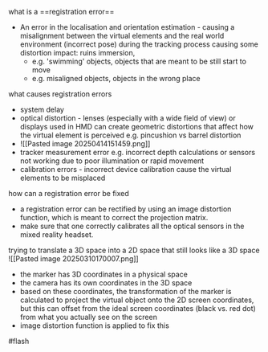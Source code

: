 what is a ==registration error== 
- An error in the localisation and orientation estimation - causing a misalignment between the virtual elements and the real world environment (incorrect pose) during the tracking process causing some distortion
	impact: ruins immersion, 
	- e.g. 'swimming' objects, objects that are meant to be still start to move
	- e.g. misaligned objects, objects in the wrong place 

what causes registration errors
- system delay
- optical distortion - lenses (especially with a wide field of view) or displays used in HMD can create geometric distortions that affect how the virtual element is perceived e.g. pincushion vs barrel distortion
- ![[Pasted image 20250414151459.png]]
- tracker measurement error e.g. incorrect depth calculations or sensors not working due to poor illumination or rapid movement
- calibration errors - incorrect device calibration cause the virtual elements to be misplaced 


how can a registration error be fixed
- a registration error can be rectified by using an image distortion function, which is meant to correct the projection matrix.  
- make sure that one correctly calibrates all the optical sensors in the mixed reality headset.


trying to translate a 3D space into a 2D space that still looks like a 3D space 
![[Pasted image 20250310170007.png]]
- the marker has 3D coordinates in a physical space   
- the camera has its own coordinates in the 3D space
- based on these coordinates, the transformation of the marker is calculated to project the virtual object onto the 2D screen coordinates, but this can offset from the ideal screen coordinates (black vs. red dot) from what you actually see on the screen
- image distortion function is applied to fix this 

#flash 